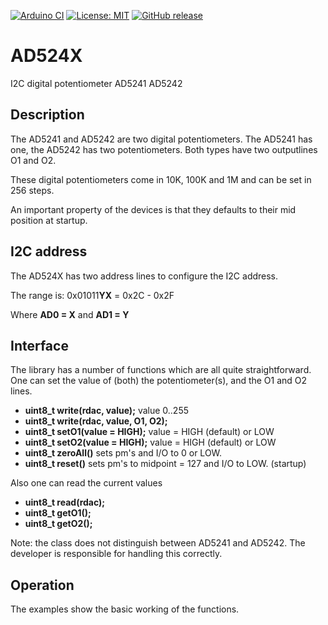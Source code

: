 
[![Arduino CI](https://github.com/RobTillaart/AD524X/workflows/Arduino%20CI/badge.svg)](https://github.com/marketplace/actions/arduino_ci)
[![License: MIT](https://img.shields.io/badge/license-MIT-green.svg)](https://github.com/RobTillaart/AD524X/blob/master/LICENSE)
[![GitHub release](https://img.shields.io/github/release/RobTillaart/AD524X.svg?maxAge=3600)](https://github.com/RobTillaart/AD524X/releases)


# AD524X

I2C digital potentiometer AD5241 AD5242

## Description

The AD5241 and AD5242 are two digital potentiometers.
The AD5241 has one, the AD5242 has two potentiometers.
Both types have two outputlines O1 and O2.

These digital potentiometers come in 10K, 100K and 1M
and can be set in 256 steps.

An important property of the devices is that they defaults
to their mid position at startup.

## I2C address

The AD524X has two address lines to configure the I2C address.

The range is: 0x01011**YX** = 0x2C - 0x2F 

Where **AD0 = X** and **AD1 = Y** 


## Interface

The library has a number of functions which are all quite straightforward.
One can set the value of (both) the potentiometer(s), and the O1 and O2 lines.

- **uint8_t write(rdac, value);** value 0..255
- **uint8_t write(rdac, value, O1, O2);**
- **uint8_t setO1(value = HIGH);**  value = HIGH (default) or LOW
- **uint8_t setO2(value = HIGH);**  value = HIGH (default) or LOW
- **uint8_t zeroAll()** sets pm's and I/O to 0 or LOW.
- **uint8_t reset()** sets pm's to midpoint = 127 and I/O to LOW. (startup)

Also one can read the current values

- **uint8_t read(rdac);**
- **uint8_t getO1();**
- **uint8_t getO2();**

Note: the class does not distinguish between AD5241 and AD5242. 
The developer is responsible for handling this correctly.


## Operation

The examples show the basic working of the functions.
